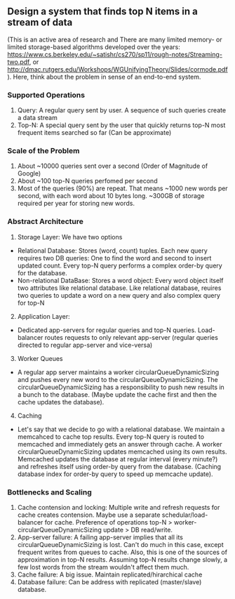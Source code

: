 ## Design a system that finds top N items in a stream of data

(This is an active area of research and There are many limited memory- or limited storage-based algorithms developed over the years: https://www.cs.berkeley.edu/~satishr/cs270/sp11/rough-notes/Streaming-two.pdf,  or http://dmac.rutgers.edu/Workshops/WGUnifyingTheory/Slides/cormode.pdf). Here, think about the problem in sense of an end-to-end system.

### Supported Operations
1. Query: A regular query sent by user. A sequence of such queries create a data stream
2. Top-N: A special query sent by the user that quickly returns top-N most frequent items searched so far (Can be approximate)

### Scale of the Problem
1. About ~10000 queries sent over a second (Order of Magnitude of Google)
2. About ~100 top-N queries perfomed per second
3. Most of the queries (90%) are repeat. That means ~1000 new words per second, with each word about 10 bytes long. ~300GB of storage required per year for storing new words.

### Abstract Architecture
1. Storage Layer: We have two options
  * Relational Database: Stores (word, count) tuples. Each new query requires two DB queries: One to find the word and second to insert updated count. Every top-N query performs a complex order-by query for the database.
  * Non-relational DataBase: Stores a word object: Every word object itself two attributes like relational database. Like relational database, reuires two queries to update a word on a new query and also complex query for top-N
2. Application Layer:
  * Dedicated app-servers for regular queries and top-N queries. Load-balancer routes requests to only relevant app-server (regular queries directed to regular app-server and vice-versa)
3. Worker Queues
  * A regular app server maintains a worker circularQueueDynamicSizing and pushes every new word to the circularQueueDynamicSizing. The circularQueueDynamicSizing has a responsibility to push new results in a bunch to the database. (Maybe update the cache first and then the cache updates the database).
4. Caching
  * Let's say that we decide to go with a relational database. We maintain a memcahced to cache top results. Every top-N query is routed to memcached and immediately gets an answer through cache. A worker circularQueueDynamicSizing updates memcached using its own results. Memcached updates the database at regular interval (every minute?) and refreshes itself using order-by query from the database. (Caching database index for order-by query to speed up memcache update). 

### Bottlenecks and Scaling
1. Cache contension and locking: Multiple write and refresh requests for cache creates contension. Maybe use a separate schedular/load-balancer for cache. Preference of operations top-N > worker-circularQueueDynamicSizing update > DB read/write.
2. App-server failure: A failing app-server implies that all its circularQueueDynamicSizing is lost. Can't do much in this case, except frequent writes from queues to cache. Also, this is one of the sources of approximation in top-N results. Assuming top-N results change slowly, a few lost words from the stream wouldn't affect them much.
3. Cache failure: A big issue. Maintain replicated/hirarchical cache
4. Database failure: Can be address with replicated (master/slave) database.
